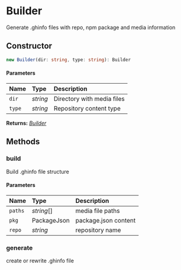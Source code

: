 # Builder

Generate .ghinfo files with repo, npm package and media information


## Constructor

```typescript
new Builder(dir: string, type: string): Builder
```

#### Parameters

| Name | Type | Description |
| :------ | :------ | :------ |
| `dir` | *string* | Directory with media files |
| `type` | *string* | Repository content type |

**Returns:** [*Builder*](builder.md)

## Methods

### build

Build .ghinfo file structure

#### Parameters

| Name | Type | Description |
| :------ | :------ | :------ |
| `paths` | *string*[] | media file paths |
| `pkg` | PackageJson | package.json content |
| `repo` | *string* | repository name |

### generate

create or rewrite .ghinfo file
